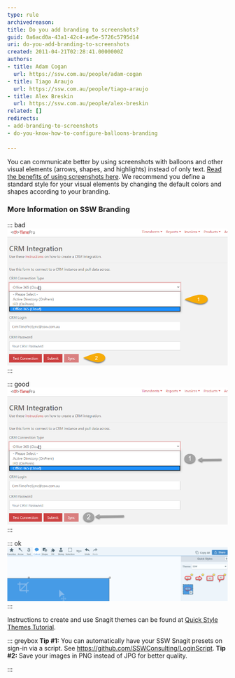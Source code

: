```yaml
---
type: rule
archivedreason: 
title: Do you add branding to screenshots?
guid: 0a6acd0a-43a1-42c4-ae5e-5726c5795d14
uri: do-you-add-branding-to-screenshots
created: 2011-04-21T02:28:41.0000000Z
authors:
- title: Adam Cogan
  url: https://ssw.com.au/people/adam-cogan
- title: Tiago Araujo
  url: https://ssw.com.au/people/tiago-araujo
- title: Alex Breskin
  url: https://ssw.com.au/people/alex-breskin
related: []
redirects:
- add-branding-to-screenshots
- do-you-know-how-to-configure-balloons-branding

---
```


You can communicate better by using screenshots with balloons and other visual elements (arrows, shapes, and highlights) instead of only text.     [Read the benefits of using screenshots here](/Pages/HowToUseBalloons.aspx).
We recommend you define a standard style for your visual elements by changing the default colors and shapes according to your branding.

<!--endintro-->

### More Information on SSW Branding


::: bad  
![Figure: Bad example - shapes being used and branding not followed](2019-10-14-Snagit-No-Branding-Example.png)  
:::

::: good  
![Figure: Good example - using balloons and arrows instead and brand colours used](2019-10-14-Snagit-Branding-Example.png)  
:::

::: ok  
![Figure: SSW theme already includes all tools you need with our branding](2019-10-14-Snagit-Themes.png)  
:::

Instructions to create and use Snagit themes can be found at     [Quick Style Themes Tutorial](https://www.techsmith.com/tutorial-snagit-13-quick-style-themes.html?utm_source=product&utm_medium=snagit&utm_campaign=sw13).

::: greybox
 **Tip #1:** You can automatically have your SSW Snagit presets on sign-in via a script. See https://github.com/SSWConsulting/LoginScript.
 **Tip #2:** Save your images in PNG instead of JPG for better quality.

:::
